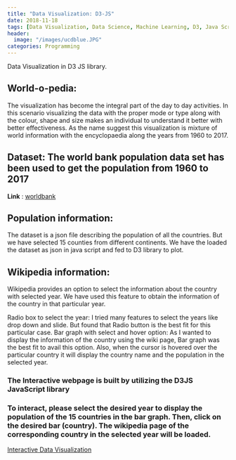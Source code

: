 ```yaml
---
title: "Data Visualization: D3-JS"
date: 2018-11-18
tags: [Data Visualization, Data Science, Machine Learning, D3, Java Script, Interactive]
header:
  image: "/images/ucdblue.JPG"
categories: Programming
---
```


Data Visualization in D3 JS library.

## World-o-pedia:
The visualization has become the integral part of the day to day activities. In this scenario visualizing the data with the proper mode or type along with the colour, shape and size makes an individual to understand it better with better effectiveness. As the name suggest this visualization is mixture of world information with the encyclopaedia along the years from 1960 to 2017.  

## Dataset: The world bank population data set has been used to get the population from 1960 to 2017
**Link** : [worldbank](https://data.worldbank.org/)

## Population information:
The dataset is a json file describing the population of all the countries. But we have selected 15 counties from different continents. We have the loaded the dataset as json in java script and fed to D3 library to plot.

## Wikipedia information:
Wikipedia provides an option to select the information about the country with selected year. We have used this feature to obtain the information of the country in that particular year.

Radio box to select the year: I tried many features to select the years like drop down and slide. But found that Radio button is the best fit for this particular case.
Bar graph with select and hover option: As I wanted to display the information of the country using the wiki page, Bar graph was the best fit to avail this option. Also, when the cursor is hovered over the particular country it will display the country name and the population in the selected year.

### The Interactive webpage is built by utilizing the D3JS JavaScript library

### To interact, please select the desired year to display the population of the 15 countries in the bar graph. Then, click on the desired bar (country). The wikipedia page of the corresponding country in the selected year will be loaded.

[Interactive Data Visualization](https://abhishek7kulkarni.github.io/d3/)
